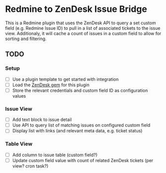 # Redmine to ZenDesk Issue Bridge

This is a Redmine plugin that uses the ZenDesk API to query a set custom field (e.g. Redmine Issue ID) to pull in a list of associated tickets to the issue view. Additionaly, it will cache a count of issues in a custom field to allow for sorting and filtering.

## TODO

### Setup

- [ ] Use a plugin template to get started with integration
- [ ] Load the [ZenDesk gem](https://github.com/zendesk/zendesk_api_client_rb) for this plugin
- [ ] Store the relevant credentials and custom field ID as configuration values

### Issue View

- [ ] Add text block to issue detail
- [ ] Use API to query list of matching issues on configured custom field
- [ ] Display list with links (and relevant meta data, e.g. ticket status)

### Table View

- [ ] Add column to issue table (custom field?)
- [ ] Update custom field value with count of related ZenDesk tickets (per view? cron task?) 

